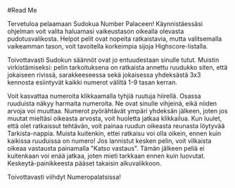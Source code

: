 #Read Me

Tervetuloa pelaamaan Sudokua Number Palaceen! Käynnistäessäsi ohjelman voit valita haluamasi vaikeustason oikealla olevasta pudotusvalikosta. Helpot pelit ovat nopeita ratkaistavia, mutta valitsemalla vaikeamman tason, voit tavoitella korkeimpia sijoja Highscore-listalla.

Toivottavasti Sudokun säännöt ovat jo entuudestaan sinulle tutut. Muistin virkistämiseksi: pelin tarkoituksena on ratkaista annettu ruudukko siten, että jokaiseen rivissä, sarakkeeseessa sekä jokaisessa yhdeksästä 3x3 kennosta esiintyvät kaikki numerot väliltä 1-9 tasan kerran.

Voit kasvattaa numeroita klikkaamalla tyhjiä ruutuja hiirellä. Osassa ruuduista näkyy harmaita numeroita. Ne ovat sinulle vihjeinä, eikä niiden arvoja voi muuttaa. Numerot pyörähtävät ympäri yhdeksän jälkeen, joten jos muutat mieltäsi oikeasta arvosta, voit huoletta jatkaa klikkailua. Kun luulet, että olet ratkaissut tehtävän, voit painaa ruudun oikeasta reunasta löytyvää Tarkista-nappia. Muista kuitenkin, ettei ratkaisu voi olla oikein, ennen kuin kaikissa ruuduissa on numero! Jos lannistut kesken pelin, voit vilkaista oikeaa vastausta painamalla "Katso vastaus". Tämän jälkeen peliä ei kuitenkaan voi enää jatkaa, joten mieti tarkkaan ennen kuin luovutat. Keskeytä-painikkeesta pääset takaisin alkuvalikkoon.

Toivottavasti viihdyt Numeropalatsissa!
